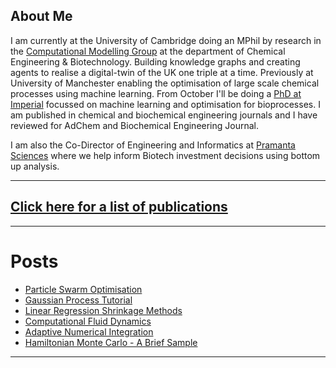 ## About Me

I am currently at the University of Cambridge doing an MPhil by research in the [Computational Modelling Group](https://como.ceb.cam.ac.uk) at the department of Chemical Engineering & Biotechnology. Building knowledge graphs and creating agents to realise a digital-twin of the UK one triple at a time. Previously at University of Manchester enabling the optimisation of large scale chemical processes using machine learning. From October I'll be doing a [PhD at Imperial](https://www.imperial.ac.uk/optimisation-and-machine-learning-for-process-engineering/about-us/) focussed on machine learning and optimisation for bioprocesses. I am published in chemical and biochemical engineering journals and I have reviewed for AdChem and Biochemical Engineering Journal.

I am also the Co-Director of Engineering and Informatics at [Pramanta Sciences](https://www.pramanta.com) where we help inform Biotech investment decisions using bottom up analysis.

---

## [Click here for a list of publications](publications.md)

---

# Posts

* [Particle Swarm Optimisation](2020-06-20-Particle-Swarm.md) 
* [Gaussian Process Tutorial](2020-06-21-Gaussian-Processes.md)
* [Linear Regression Shrinkage Methods](2020-06-21-Linear-Regression.md)
* [Computational Fluid Dynamics](2020-06-21-Reactor-Validation.md)
* [Adaptive Numerical Integration](2020-07-25-Numerical-Integration.md)
* [Hamiltonian Monte Carlo - A Brief Sample](2020-10-19-Hamiltonian-Monte-Carlo.md)

---

